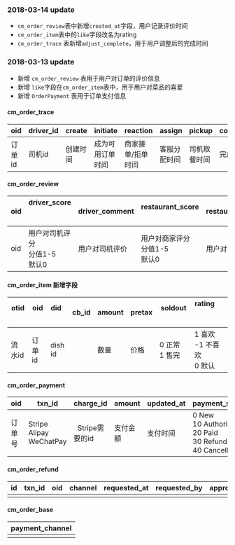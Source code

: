 ### 2018-03-14 update	
- `cm_order_review`表中新增`created_at`字段，用户记录评价时间
- `cm_order_item`表中的`like`字段改名为rating
- `cm_order_trace` 表新增`adjust_complete`，用于用户调整后的完成时间

### 2018-03-13 update	
- 新增 `cm_order_review` 表用于用户对订单的评价信息
- 新增 `like`字段在`cm_order_item`表中，用于用户对菜品的喜爱
- 新增 `OrderPayment` 表用于订单支付信息


#### cm_order_trace

| oid    | driver_id | create   | initiate         | reaction          | assign       | pickup       | complete | adjust_complete                | status | csuid      | notes |
| ------ | --------- | -------- | ---------------- | ----------------- | ------------ | ------------ | -------- | ------------------------------ | ------ | ---------- | ----- |
| 订单id | 司机id    | 创建时间 | 成为可用订单时间 | 商家接单/拒单时间 | 客服分配时间 | 司机取餐时间 | 完成时间 | 客人调整后的完成时间<br >默认0 | 状态   | 分配客服id | 备注  |



#### cm_order_review

| oid  | driver_score                             | driver_comment | restaurant_score                         | restaurant_comment | created_at |
| ---- | ---------------------------------------- | -------------- | ---------------------------------------- | ------------------ | ------------------ |
| oid  | 用户对司机评分 <br />分值1-5 <br />默认0 | 用户对司机评价 | 用户对商家评分<br /> 分值1-5 <br />默认0 | 用户对商家评价     |  |



#### cm_order_item 新增字段

| otid   | oid    | did     | cb_id | amount | pretax | soldout            | rating                                     |
| ------ | ------ | ------- | ----- | ------ | ------ | ------------------ | ---------------------------------------- |
| 流水id | 订单id | dish id |       | 数量   | 价格   | 0 正常<br />1 售完 | 1 喜欢<br /> -1 不喜欢<br /> 0 默认<br /> |



#### cm_order_payment

| oid    | txn_id                             | charge_id | amount   | updated_at  | payment_status                                         |
| ------ | ---------------------------------- | --------- | ----------------------------------------------------------- |  -------- | ------------------------------------------------------ |
| 订单号 | Stripe <br />Alipay<br />WeChatPay |    Stripe需要的id       | 支付金额 | 支付时间 | 0 New<br />10 Authorized<br />20 Paid<br />30 Refunded<br />40 Cancelled |

#### cm_order_refund 

| id   | txn_id | oid  | channel | requested_at | requested_by | approved_at | approved_by | notes |
| ---- | ------ | ---- | ------- | ------------ | ------------ | ----------- | ----------- | ----- |
|      |        |      |         |              |              |             |             |       |

#### cm_order_base
| payment_channel  |
| ---- |
|      |
